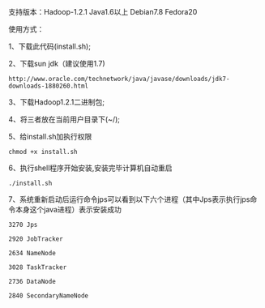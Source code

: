 支持版本：Hadoop-1.2.1 Java1.6以上 Debian7.8 Fedora20

使用方式：

1、下载此代码(install.sh);

2、下载sun jdk（建议使用1.7)

    http://www.oracle.com/technetwork/java/javase/downloads/jdk7-downloads-1880260.html

3、下载Hadoop1.2.1二进制包;

4、将三者放在当前用户目录下(~/);

5、给install.sh加执行权限

    chmod +x install.sh

6、执行shell程序开始安装,安装完毕计算机自动重启

    ./install.sh

7、系统重新启动后运行命令jps可以看到以下六个进程（其中Jps表示执行jps命令本身这个java进程）表示安装成功

    3270 Jps

    2920 JobTracker

    2634 NameNode

    3028 TaskTracker

    2736 DataNode

    2840 SecondaryNameNode
